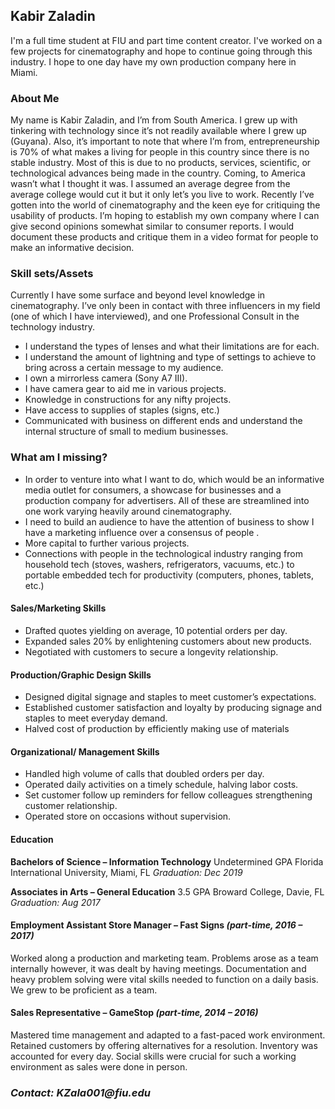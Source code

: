 ## Kabir Zaladin

I'm a full time student at FIU and part time content creator. 
I've worked on a few projects for cinematography and hope to continue going through this industry. I hope to one day have my own production company here in Miami.

### About Me

My name is Kabir Zaladin, and I’m from South America. I grew up with tinkering with technology since it’s not readily available where I grew up (Guyana). Also, it’s important to note that where I’m from, entrepreneurship is 70% of what makes a living for people in this country since there is no stable industry. Most of this is due to no products, services, scientific, or technological advances being made in the country. Coming, to America wasn’t what I thought it was. I assumed an average degree from the average college would cut it but it only let’s you live to work. Recently I’ve gotten into the world of cinematography and the keen eye for critiquing the usability of products. I’m hoping to establish my own company where I can give second opinions somewhat similar to consumer reports. I would document these products and critique them in a video format for people to make an informative decision. 


### Skill sets/Assets

Currently I have some surface and beyond level knowledge in cinematography. I’ve only been in contact with three influencers in my field (one of which I have interviewed), and one Professional Consult in the technology industry.
-	I understand the types of lenses and what their limitations are for each. 
-	I understand the amount of lightning and type of settings to achieve to bring across a certain message to my audience. 
-	I own a mirrorless camera (Sony A7 III).
-	I have camera gear to aid me in various projects.
-	Knowledge in constructions for any nifty projects.
-	Have access to supplies of staples (signs, etc.)
-	Communicated with business on different ends and understand the internal structure of small to medium businesses.


### What am I missing?

-	In order to venture into what I want to do, which would be an informative media outlet for consumers, a showcase for businesses and a production company for advertisers. All of these are streamlined into one work varying heavily around cinematography.
-	I need to build an audience to have the attention of business to show I have a marketing influence over a consensus of people .
-	More capital to further various projects.
-	Connections with people in the technological industry ranging from household tech (stoves, washers, refrigerators, vacuums, etc.) to portable embedded tech for productivity (computers, phones, tablets, etc.) 

#### Sales/Marketing Skills 
 
- Drafted quotes yielding on average, 10 potential orders per day.
- Expanded sales 20% by enlightening customers about new products. 
- Negotiated with customers to secure a longevity relationship. 

#### Production/Graphic Design Skills 
- Designed digital signage and staples to meet customer’s expectations. 
- Established customer satisfaction and loyalty by producing signage and staples to meet everyday demand. 
- Halved cost of production by efficiently making use of materials 

#### Organizational/ Management Skills 

- Handled high volume of calls that doubled orders per day. 
- Operated daily activities on a timely schedule, halving labor costs. 
- Set customer follow up reminders for fellow colleagues strengthening customer relationship. 
- Operated store on occasions without supervision. 


#### Education 
**Bachelors of Science – Information Technology**                     Undetermined GPA Florida International University, Miami, FL                                                                                                                     _Graduation: Dec 2019_

**Associates in Arts – General Education**                                                       3.5 GPA Broward College, Davie, FL                                                                                                                    _Graduation: Aug 2017_ 


#### Employment Assistant Store Manager – Fast Signs                                                     _(part-time, 2016 – 2017)_ 
Worked along a production and marketing team. Problems arose as a team internally however, it was dealt by having meetings. Documentation and heavy problem solving were vital skills needed to function on a daily basis. We grew to be proficient as a team. 

#### Sales Representative – GameStop                                                                     _(part-time, 2014 – 2016)_ 
Mastered time management and adapted to a fast-paced work environment. Retained customers by offering alternatives for a resolution. Inventory was accounted for every day. Social skills were crucial for such a working environment as sales were done in person.

### _Contact: KZala001@fiu.edu_

